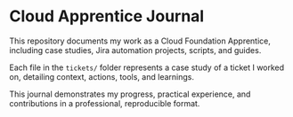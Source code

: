 # Cloud Apprentice Journal

This repository documents my work as a Cloud Foundation Apprentice, including case studies, Jira automation projects, scripts, and guides.  

Each file in the `tickets/` folder represents a case study of a ticket I worked on, detailing context, actions, tools, and learnings.  

This journal demonstrates my progress, practical experience, and contributions in a professional, reproducible format.


